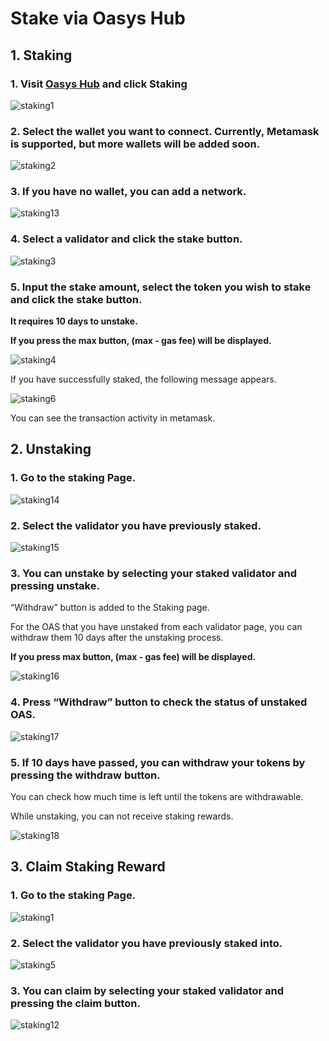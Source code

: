 # Stake via Oasys Hub

## 1. Staking

### 1. Visit [Oasys Hub](https://hub.oasys.games/) and click Staking

![staking1](/img/docs/techdocs/oasys-hub/staking_page.png)

### 2. Select the wallet you want to connect. Currently, Metamask is supported, but more wallets will be added soon.

![staking2](/img/docs/techdocs/oasys-hub/switch_network.png)

### 3. If you have no wallet, you can add a network.

![staking13](/img/docs/techdocs/oasys-hub/add_network.png)

### 4. Select a validator and click the stake button.

![staking3](/img/docs/techdocs/oasys-hub/staking_stake.png)

### 5. Input the stake amount, select the token you wish to stake and click the stake button.

**It requires 10 days to unstake.**

**If you press the max button, (max - gas fee) will be displayed.**

![staking4](/img/docs/techdocs/oasys-hub/stake.png)

If you have successfully staked, the following message appears.

![staking6](/img/docs/techdocs/oasys-hub/success.png)

You can see the transaction activity in metamask.

## 2. Unstaking

### 1. Go to the staking Page.

![staking14](/img/docs/techdocs/oasys-hub/staking_page.png)

### 2. Select the validator you have previously staked.

![staking15](/img/docs/techdocs/oasys-hub/staking_stake.png)

### 3. You can unstake by selecting your staked validator and pressing unstake. 

“Withdraw” button is added to the Staking page.

For the OAS that you have unstaked from each validator page, you can withdraw them 10 days after the unstaking process.

**If you press max button, (max - gas fee) will be displayed.**

![staking16](/img/docs/techdocs/oasys-hub/unstake.png)

### 4. Press “Withdraw” button to check the status of unstaked OAS. 

![staking17](/img/docs/techdocs/oasys-hub/withdraw_select.png)

### 5. If 10 days have passed, you can withdraw your tokens by pressing the withdraw button. 

You can check how much time is left until the tokens are withdrawable. 

While unstaking, you can not receive staking rewards. 

![staking18](/img/docs/techdocs/oasys-hub/withdraw.png)


## 3. Claim Staking Reward 

### 1. Go to the staking Page.

![staking1](/img/docs/techdocs/oasys-hub/staking_page.png)

### 2. Select the validator you have previously staked into.

![staking5](/img/docs/techdocs/oasys-hub/staking_stake.png)

### 3. You can claim by selecting your staked validator and pressing the claim button. 

![staking12](/img/docs/techdocs/oasys-hub/claim.png)
